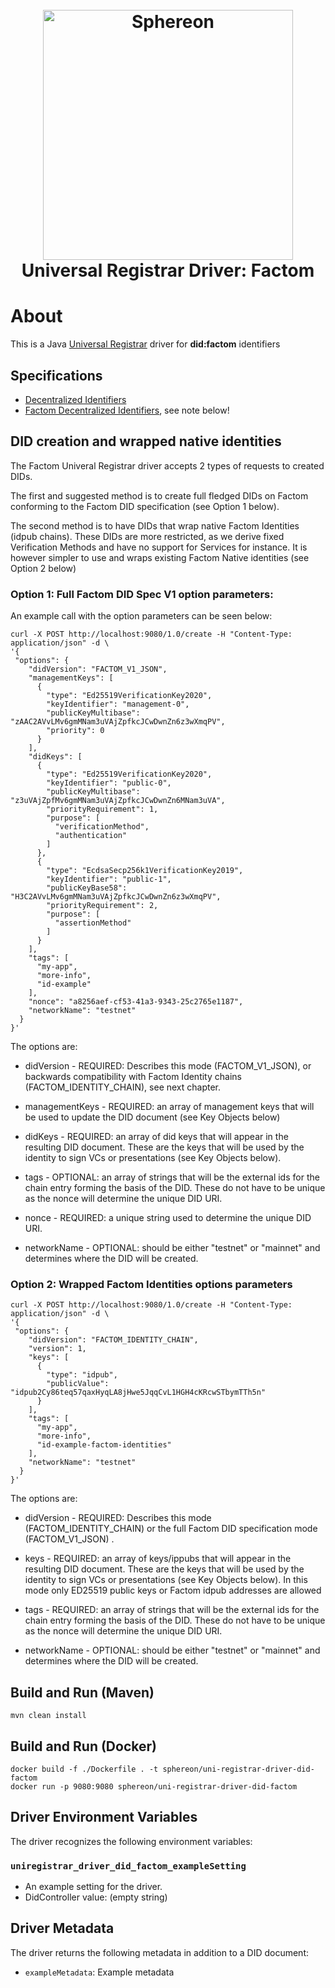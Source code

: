 <h1 align="center">
  <br>
  <a href="https://www.sphereon.com"><img src="https://sphereon.com/content/themes/sphereon/assets/img/logo.svg" alt="Sphereon" width="400"></a>
  <br>
Universal Registrar Driver: Factom
  <br>
</h1>



# About
This is a Java [Universal Registrar](https://github.com/decentralized-identity/universal-registrar/) driver for **did:factom** identifiers 

## Specifications

* [Decentralized Identifiers](https://w3c.github.io/did-core/)
* [Factom Decentralized Identifiers](https://github.com/factom-protocol/FIS/blob/master/FIS/DID.md), see note below!

## DID creation and wrapped native identities
The Factom Univeral Registrar driver accepts 2 types of requests to created DIDs.

The first and suggested method is to create full fledged DIDs on Factom conforming to the Factom DID specification (see Option 1 below).

The second method is to have DIDs that wrap native Factom Identities (idpub chains). These DIDs are more restricted, as we derive fixed Verification Methods and have no support for Services for instance. It is however simpler to use and wraps existing Factom Native identities (see Option 2 below)


### Option 1: Full Factom DID Spec V1 option parameters:
An example call with the option parameters can be seen below:
```shell script
curl -X POST http://localhost:9080/1.0/create -H "Content-Type: application/json" -d \
'{
 "options": {
    "didVersion": "FACTOM_V1_JSON",
    "managementKeys": [
      {
        "type": "Ed25519VerificationKey2020",
        "keyIdentifier": "management-0",
        "publicKeyMultibase": "zAAC2AVvLMv6gmMNam3uVAjZpfkcJCwDwnZn6z3wXmqPV",
        "priority": 0
      }
    ],
    "didKeys": [
      {
        "type": "Ed25519VerificationKey2020",
        "keyIdentifier": "public-0",
        "publicKeyMultibase": "z3uVAjZpfMv6gmMNam3uVAjZpfkcJCwDwnZn6MNam3uVA",
        "priorityRequirement": 1,
        "purpose": [
          "verificationMethod",
          "authentication"
        ]
      },
      { 
        "type": "EcdsaSecp256k1VerificationKey2019",
        "keyIdentifier": "public-1",
        "publicKeyBase58": "H3C2AVvLMv6gmMNam3uVAjZpfkcJCwDwnZn6z3wXmqPV",
        "priorityRequirement": 2,
        "purpose": [
          "assertionMethod"
        ]
      }
    ],
    "tags": [
      "my-app",
      "more-info",
      "id-example"
    ],
    "nonce": "a8256aef-cf53-41a3-9343-25c2765e1187",
    "networkName": "testnet"
  }
}'
```
The options are:
* didVersion - REQUIRED:  Describes this mode (FACTOM_V1_JSON), or backwards compatibility with Factom Identity chains (FACTOM_IDENTITY_CHAIN), see next chapter.

* managementKeys - REQUIRED: an array of management keys that will be used to update the DID document (see Key Objects below)

* didKeys - REQUIRED: an array of did keys that will appear in the resulting DID document. These are the keys that will be used by the identity to sign VCs or presentations (see Key Objects below).

* tags - OPTIONAL: an array of strings that will be the external ids for the chain entry forming the basis of the DID. These do not have to be unique as the nonce will determine the unique DID URI.

* nonce - REQUIRED: a unique string used to determine the unique DID URI.

* networkName - OPTIONAL: should be either "testnet" or "mainnet" and determines where the DID will be created. 

### Option 2: Wrapped Factom Identities options parameters
```shell script
curl -X POST http://localhost:9080/1.0/create -H "Content-Type: application/json" -d \
'{
 "options": {
    "didVersion": "FACTOM_IDENTITY_CHAIN",
    "version": 1,
    "keys": [
      {
        "type": "idpub",
        "publicValue": "idpub2Cy86teq57qaxHyqLA8jHwe5JqqCvL1HGH4cKRcwSTbymTTh5n"
      }
    ],
    "tags": [
      "my-app",
      "more-info",
      "id-example-factom-identities"
    ],
    "networkName": "testnet"
  }
}'
```
The options are:
* didVersion - REQUIRED: Describes this mode (FACTOM_IDENTITY_CHAIN) or the full Factom DID specification mode (FACTOM_V1_JSON) .

* keys - REQUIRED: an array of keys/ippubs that will appear in the resulting DID document. These are the keys that will be used by the identity to sign VCs or presentations (see Key Objects below). In this mode only ED25519 public keys or Factom idpub addresses are allowed

* tags - REQUIRED: an array of strings that will be the external ids for the chain entry forming the basis of the DID. These do not have to be unique as the nonce will determine the unique DID URI.

* networkName - OPTIONAL: should be either "testnet" or "mainnet" and determines where the DID will be created.

## Build and Run (Maven)

```
mvn clean install
```

## Build and Run (Docker)

```
docker build -f ./Dockerfile . -t sphereon/uni-registrar-driver-did-factom
docker run -p 9080:9080 sphereon/uni-registrar-driver-did-factom
```
## Driver Environment Variables

The driver recognizes the following environment variables:

### `uniregistrar_driver_did_factom_exampleSetting`

* An example setting for the driver.
* DidController value: (empty string)

## Driver Metadata

The driver returns the following metadata in addition to a DID document:

* `exampleMetadata`: Example metadata
